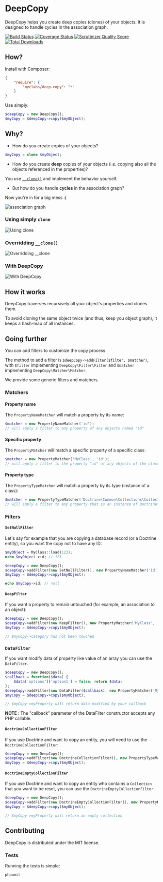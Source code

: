 # DeepCopy

DeepCopy helps you create deep copies (clones) of your objects. It is designed to handle cycles in the association graph.

[![Build Status](https://travis-ci.org/myclabs/DeepCopy.png?branch=master)](https://travis-ci.org/myclabs/DeepCopy) [![Coverage Status](https://coveralls.io/repos/myclabs/DeepCopy/badge.png?branch=master)](https://coveralls.io/r/myclabs/DeepCopy?branch=master) [![Scrutinizer Quality Score](https://scrutinizer-ci.com/g/myclabs/DeepCopy/badges/quality-score.png?s=2747100c19b275f93a777e3297c6c12d1b68b934)](https://scrutinizer-ci.com/g/myclabs/DeepCopy/)
[![Total Downloads](https://poser.pugx.org/myclabs/deep-copy/downloads.svg)](https://packagist.org/packages/myclabs/deep-copy)


## How?

Install with Composer:

```json
{
    "require": {
        "myclabs/deep-copy": "*"
    }
}
```

Use simply:

```php
$deepCopy = new DeepCopy();
$myCopy = $deepCopy->copy($myObject);
```


## Why?

- How do you create copies of your objects?

```php
$myCopy = clone $myObject;
```

- How do you create **deep** copies of your objects (i.e. copying also all the objects referenced in the properties)?

You use [`__clone()`](http://www.php.net/manual/en/language.oop5.cloning.php#object.clone) and implement the behavior yourself.

- But how do you handle **cycles** in the association graph?

Now you're in for a big mess :(

![association graph](doc/graph.png)

### Using simply `clone`

![Using clone](doc/clone.png)

### Overridding `__clone()`

![Overridding __clone](doc/deep-clone.png)

### With DeepCopy

![With DeepCopy](doc/deep-copy.png)


## How it works

DeepCopy traverses recursively all your object's properties and clones them.

To avoid cloning the same object twice (and thus, keep you object graph), it keeps a hash-map of all instances.


## Going further

You can add filters to customize the copy process.

The method to add a filter is `$deepCopy->addFilter($filter, $matcher)`,
with `$filter` implementing `DeepCopy\Filter\Filter`
and `$matcher` implementing `DeepCopy\Matcher\Matcher`.

We provide some generic filters and matchers.

### Matchers

#### Property name

The `PropertyNameMatcher` will match a property by its name:

```php
$matcher = new PropertyNameMatcher('id');
// will apply a filter to any property of any objects named "id"
```

#### Specific property

The `PropertyMatcher` will match a specific property of a specific class:

```php
$matcher = new PropertyMatcher('MyClass', 'id');
// will apply a filter to the property "id" of any objects of the class "MyClass"
```

#### Property type

The `PropertyTypeMatcher` will match a property by its type (instance of a class):

```php
$matcher = new PropertyTypeMatcher('Doctrine\Common\Collections\Collection');
// will apply a filter to any property that is an instance of Doctrine\Common\Collections\Collection
```

### Filters

#### `SetNullFilter`

Let's say for example that you are copying a database record (or a Doctrine entity), so you want the copy not to have any ID:

```php
$myObject = MyClass::load(123);
echo $myObject->id; // 123

$deepCopy = new DeepCopy();
$deepCopy->addFilter(new SetNullFilter(), new PropertyNameMatcher('id'));
$myCopy = $deepCopy->copy($myObject);

echo $myCopy->id; // null
```

#### `KeepFilter`

If you want a property to remain untouched (for example, an association to an object):

```php
$deepCopy = new DeepCopy();
$deepCopy->addFilter(new KeepFilter(), new PropertyMatcher('MyClass', 'category'));
$myCopy = $deepCopy->copy($myObject);

// $myCopy->category has not been touched
```

### `DataFilter`

If you want modify data of property like value of an array you can use the `DataFilter`.

```php
$deepCopy = new DeepCopy();
$callback = function($data) { 
    $data['options']['option1'] = false; return $data;
};
$deepCopy->addFilter(new DataFilter($callback), new PropertyMatcher('MyClass', 'myProperty'));
$myCopy = $deepCopy->copy($myObject);

// $myCopy->myProperty will return data modified by your callback
```

**NOTE** : The "callback" parameter of the DataFilter constructor accepts any PHP callable.


#### `DoctrineCollectionFilter`

If you use Doctrine and want to copy an entity, you will need to use the `DoctrineCollectionFilter`:

```php
$deepCopy = new DeepCopy();
$deepCopy->addFilter(new DoctrineCollectionFilter(), new PropertyTypeMatcher('Doctrine\Common\Collections\Collection'));
$myCopy = $deepCopy->copy($myObject);
```

#### `DoctrineEmptyCollectionFilter`

If you use Doctrine and want to copy an entity who contains a `Collection` that you want to be reset, you can use the `DoctrineEmptyCollectionFilter`

```php
$deepCopy = new DeepCopy();
$deepCopy->addFilter(new DoctrineEmptyCollectionFilter(), new PropertyMatcher('MyClass', 'myProperty'));
$myCopy = $deepCopy->copy($myObject);

// $myCopy->myProperty will return an empty collection
```

## Contributing

DeepCopy is distributed under the MIT license.

### Tests

Running the tests is simple:

```php
phpunit
```
